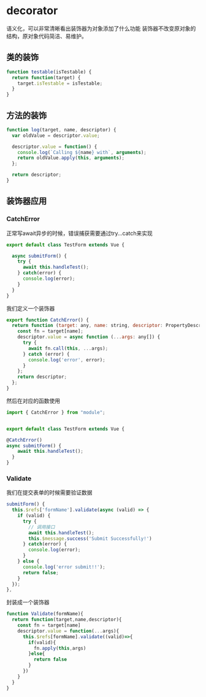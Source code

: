 # decorator

语义化，可以非常清晰看出装饰器为对象添加了什么功能
装饰器不改变原对象的结构，原对象代码简洁、易维护。


## 类的装饰

```javascript
function testable(isTestable) {
  return function(target) {
    target.isTestable = isTestable;
  }
}
```

## 方法的装饰

```javascript
function log(target, name, descriptor) {
  var oldValue = descriptor.value;

  descriptor.value = function() {
    console.log(`Calling ${name} with`, arguments);
    return oldValue.apply(this, arguments);
  };

  return descriptor;
}
```


## 装饰器应用

### CatchError

正常写await异步的时候，错误捕获需要通过try...catch来实现
```javascript
export default class TestForm extends Vue {

  async submitForm() {
    try {
      await this.handleTest();
    } catch(error) {
      console.log(error);
    }
  }
}
```

我们定义一个装饰器

```javascript
export function CatchError() {
  return function (target: any, name: string, descriptor: PropertyDescriptor) {
    const fn = target[name];
    descriptor.value = async function (...args: any[]) {
      try {
        await fn.call(this, ...args);
      } catch (error) {
        console.log('error', error);
      }
    };
    return descriptor;
  };
}

```

然后在对应的函数使用

```javascript
import { CatchError } from "module";


export default class TestForm extends Vue {

@CatchError()
async submitForm() {
    await this.handleTest();
  }
}
```


### Validate

我们在提交表单的时候需要验证数据

```javascript
submitForm() {
  this.$refs['formName'].validate(async (valid) => {
    if (valid) {
      try {
        // 调用接口
        await this.handleTest();
        this.$message.success('Submit Successfully!')
      } catch(error) {
        console.log(error);
      }
    } else {
      console.log('error submit!!');
      return false;
    }
  });
},

```


封装成一个装饰器
```javascript
function Validate(formName){
  return function(target,name,descriptor){
    const fn = target[name]
    descriptor.value = function(...args){
      this.$refs[formName].validate((valid)=>{
        if(valid){
          fn.apply(this,args)
        }else{
          return false
        }
      })
    }
  }
} 

```
